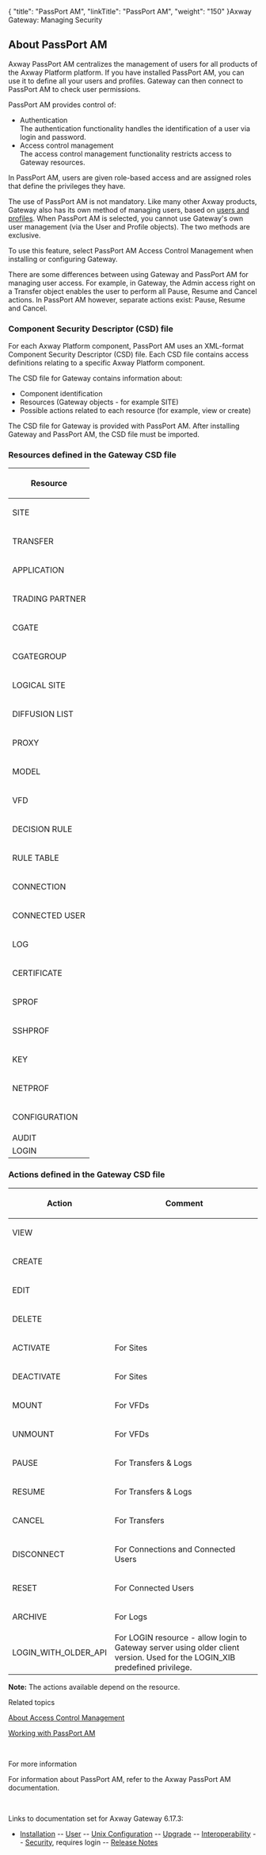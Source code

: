 {
    "title": "PassPort AM",
    "linkTitle": "PassPort AM",
    "weight": "150"
}<span class="mc-variable axway_variables.Component_Long_Name variable">Axway Gateway</span>: Managing Security

## About PassPort AM

Axway PassPort AM centralizes the management of users for all products of the <span class="mc-variable axway_variables.Platform_or_Suite_Short_Name variable">Axway Platform</span> platform. If you have installed PassPort AM, you can use it to define all your users and profiles. Gateway can then connect to PassPort AM to check user permissions.

PassPort AM provides control of:

-   Authentication  
    The authentication functionality handles the identification of a user via login and password.
-   Access control management  
    The access control management functionality restricts access to Gateway resources.

In PassPort AM, users are given role-based access and are assigned roles that define the privileges they have.

The use of PassPort AM is not mandatory. Like many other Axway products, Gateway also has its own method of managing users, based on [users and profiles](../users_and_profiles_about). When PassPort AM is selected, you cannot use Gateway's own user management (via the User and Profile objects). The two methods are exclusive.

To use this feature, select PassPort AM Access Control Management when installing or configuring Gateway.

There are some differences between using Gateway and PassPort AM for managing user access. For example, in Gateway, the Admin access right on a Transfer object enables the user to perform all Pause, Resume and Cancel actions. In PassPort AM however, separate actions exist: Pause, Resume and Cancel.

<span id="csd_file"></span>

### Component Security Descriptor (CSD) file

For each <span class="mc-variable axway_variables.Platform_or_Suite_Short_Name variable">Axway Platform</span> component, PassPort AM uses an XML-format Component Security Descriptor (CSD) file. Each CSD file contains access definitions relating to a specific <span class="mc-variable axway_variables.Platform_or_Suite_Short_Name variable">Axway Platform</span> component.

The CSD file for Gateway contains information about:

-   Component identification
-   Resources (Gateway objects - for example SITE)
-   Possible actions related to each resource (for example, view or create)

The CSD file for Gateway is provided with PassPort AM. After installing Gateway and PassPort AM, the CSD file must be imported.

<span id="resources"></span>

### Resources defined in the Gateway CSD file

<table>
   <thead>
      <tr>
<th class="HeadD-Column1-Header1"><p>Resource</p>         </th>
      </tr>
   </thead>
   <tbody>
      <tr>
         <td><p>SITE</p>         </td>
      </tr>
      <tr>
         <td><p>TRANSFER</p>         </td>
      </tr>
      <tr>
         <td><p>APPLICATION</p>         </td>
      </tr>
      <tr>
         <td><p>TRADING PARTNER</p>         </td>
      </tr>
      <tr>
         <td><p>CGATE</p>         </td>
      </tr>
      <tr>
         <td><p>CGATEGROUP</p>         </td>
      </tr>
      <tr>
         <td><p>LOGICAL SITE</p>         </td>
      </tr>
      <tr>
         <td><p>DIFFUSION LIST</p>         </td>
      </tr>
      <tr>
         <td><p>PROXY</p>         </td>
      </tr>
      <tr>
         <td><p>MODEL</p>         </td>
      </tr>
      <tr>
         <td><p>VFD</p>         </td>
      </tr>
      <tr>
         <td><p>DECISION RULE</p>         </td>
      </tr>
      <tr>
         <td><p>RULE TABLE</p>         </td>
      </tr>
      <tr>
         <td><p>CONNECTION</p>         </td>
      </tr>
      <tr>
         <td><p>CONNECTED USER</p>         </td>
      </tr>
      <tr>
         <td><p>LOG</p>         </td>
      </tr>
      <tr>
         <td><p>CERTIFICATE</p>         </td>
      </tr>
      <tr>
         <td><p>SPROF</p>         </td>
      </tr>
      <tr>
         <td><p>SSHPROF</p>         </td>
      </tr>
      <tr>
         <td><p>KEY</p>         </td>
      </tr>
      <tr>
         <td><p>NETPROF</p>         </td>
      </tr>
      <tr>
         <td><p>CONFIGURATION</p>         </td>
      </tr>
      <tr>
         <td>AUDIT         </td>
      </tr>
      <tr>
         <td>LOGIN         </td>
      </tr>
   </tbody>
</table>

<span id="actions"></span>

### Actions defined in the Gateway CSD file

<table>
         
         
         
   
   <thead>
      <tr>
<th class="HeadE-Column1-Header1"><p>Action</p>         </th>
<th class="HeadD-Column1-Header1"><p>Comment</p>         </th>
      </tr>
   </thead>
   <tbody>
      <tr>
         <td><p>VIEW</p>         </td>
         <td><p> </p>         </td>
      </tr>
      <tr>
         <td><p>CREATE</p>         </td>
         <td><p> </p>         </td>
      </tr>
      <tr>
         <td><p>EDIT</p>         </td>
         <td><p> </p>         </td>
      </tr>
      <tr>
         <td><p>DELETE</p>         </td>
         <td><p> </p>         </td>
      </tr>
      <tr>
         <td><p>ACTIVATE</p>         </td>
         <td><p>For Sites</p>         </td>
      </tr>
      <tr>
         <td><p>DEACTIVATE</p>         </td>
         <td><p>For Sites</p>         </td>
      </tr>
      <tr>
         <td><p>MOUNT</p>         </td>
         <td><p>For VFDs</p>         </td>
      </tr>
      <tr>
         <td><p>UNMOUNT</p>         </td>
         <td><p>For VFDs</p>         </td>
      </tr>
      <tr>
         <td><p>PAUSE</p>         </td>
         <td><p>For Transfers &amp; Logs</p>         </td>
      </tr>
      <tr>
         <td><p>RESUME</p>         </td>
         <td><p>For Transfers &amp; Logs</p>         </td>
      </tr>
      <tr>
         <td><p>CANCEL</p>         </td>
         <td><p>For Transfers</p>         </td>
      </tr>
      <tr>
         <td><p>DISCONNECT</p>         </td>
         <td><p>For Connections and Connected Users</p>         </td>
      </tr>
      <tr>
         <td><p>RESET</p>         </td>
         <td><p>For Connected Users</p>         </td>
      </tr>
      <tr>
         <td><p>ARCHIVE</p>         </td>
         <td><p>For Logs</p>         </td>
      </tr>
      <tr>
         <td>LOGIN_WITH_OLDER_API         </td>
         <td>For LOGIN resource - allow login to Gateway server using older client version. Used for the LOGIN_XIB predefined privilege.         </td>
      </tr>
   </tbody>
</table>

<span style="font-weight: bold;">Note:</span> The actions available depend on the resource.

Related topics

[About Access Control Management](../)

[Working with PassPort AM](passport_am_working_with)

 

For more information

For information about PassPort AM, refer to the Axway PassPort AM documentation.

 

Links to documentation set for Axway Gateway <span class="mc-variable axway_variables.Release_Number variable">6.17.3</span>:

-   [Installation](#) -- [User](#) -- [Unix Configuration](#) -- [Upgrade](#) -- [Interoperability](#) -- [Security](#), requires login -- [Release Notes](#)

